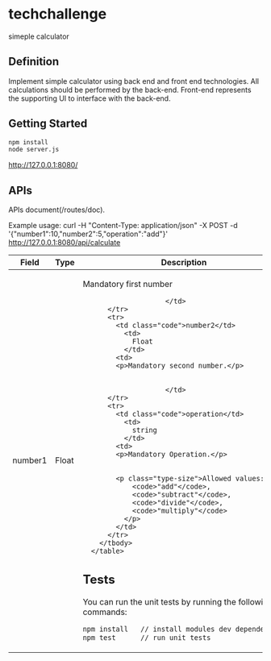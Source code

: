 # techchallenge

simeple calculator

## Definition

Implement simple calculator using back end and front end technologies. All calculations should be performed by the back-end. Front-end represents the supporting UI to interface with the back-end.

## Getting Started
```bash
npm install
node server.js
```
http://127.0.0.1:8080/

## APIs

APIs document(/routes/doc).

Example usage:
curl -H "Content-Type: application/json" -X POST -d '{"number1":10,"number2":5,"operation":"add"}' http://127.0.0.1:8080/api/calculate

<table>
        <thead>
          <tr>
          <th style="width: 30%">Field</th>
            <th style="width: 10%">Type</th>
            <th style="width: 60%">Description</th>
          </tr>
        </thead>
        <tbody>
          <tr>
            <td class="code">number1</td>
              <td>
                Float
              </td>
            <td>
            <p>Mandatory first number</p>
            
            
                        </td>
          </tr>
          <tr>
            <td class="code">number2</td>
              <td>
                Float
              </td>
            <td>
            <p>Mandatory second number.</p>
            
            
                        </td>
          </tr>
          <tr>
            <td class="code">operation</td>
              <td>
                string
              </td>
            <td>
            <p>Mandatory Operation.</p>
            
            
            <p class="type-size">Allowed values:
                <code>"add"</code>, 
                <code>"subtract"</code>, 
                <code>"divide"</code>, 
                <code>"multiply"</code>
              </p>
            </td>
          </tr>
        </tbody>
      </table>

## Tests

You can run the unit tests by running the following commands:

```bash
npm install   // install modules dev dependencies
npm test      // run unit tests
```